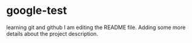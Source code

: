 # google-test
learning git and github
I am editing the README file. Adding some more details about the project description.
